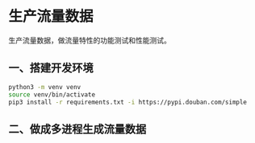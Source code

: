 # 生产流量数据

生产流量数据，做流量特性的功能测试和性能测试。

## 一、搭建开发环境

```bash
python3 -m venv venv
source venv/bin/activate
pip3 install -r requirements.txt -i https://pypi.douban.com/simple
```

## 二、做成多进程生成流量数据
